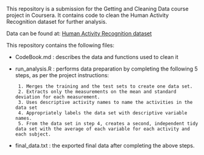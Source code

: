 

This repository is a submission for the Getting and Cleaning Data course project in Coursera. It contains code to clean the Human Activity Recognition dataset for further analysis.

Data can be found at: [Human Activity Recognition dataset](http://archive.ics.uci.edu/ml/datasets/Human+Activity+Recognition+Using+Smartphones)

This repository contains the following files:

* CodeBook.md : describes the data and functions used to clean it

* run_analysis.R : performs data preparation by completing the following 5 steps, as per the project instructions:

       1. Merges the training and the test sets to create one data set.
       2. Extracts only the measurements on the mean and standard deviation for each measurement.
       3. Uses descriptive activity names to name the activities in the data set
       4. Appropriately labels the data set with descriptive variable names.
       5. From the data set in step 4, creates a second, independent tidy data set with the average of each variable for each activity and each subject.
       
* final_data.txt : the exported final data after completing the above steps.












